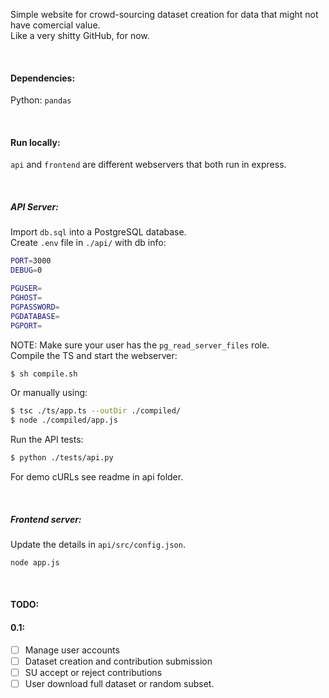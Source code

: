
Simple website for crowd-sourcing dataset creation for data that might not have comercial value.     
Like a very shitty GitHub, for now.    

&nbsp;

#### Dependencies:      
Python: `pandas`  

&nbsp;

#### Run locally:

`api` and `frontend` are different webservers that both run in express.

&nbsp;
##### API Server:

Import `db.sql` into a PostgreSQL database.     
Create `.env` file in `./api/` with db info:
```bash
PORT=3000
DEBUG=0

PGUSER=
PGHOST=
PGPASSWORD=
PGDATABASE=
PGPORT=
```
NOTE: Make sure your user has the `pg_read_server_files` role.   
Compile the TS and start the webserver:
```bash
$ sh compile.sh
```
Or manually using:
```bash
$ tsc ./ts/app.ts --outDir ./compiled/
$ node ./compiled/app.js
```
Run the API tests:
```bash
$ python ./tests/api.py
```
For demo cURLs see readme in api folder.
      
&nbsp;

##### Frontend server:
Update the details in `api/src/config.json`.    
```bash
node app.js
```

&nbsp;

#### TODO:
#### 0.1:
* [ ] Manage user accounts
* [ ] Dataset creation and contribution submission
* [ ] SU accept or reject contributions
* [ ] User download full dataset or random subset.
